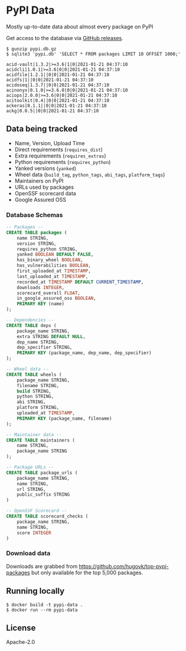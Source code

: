 # PyPI Data

Mostly up-to-date data about almost every package on PyPI

Get access to the database via [GitHub releases](https://github.com/sethmlarson/pypi-data/releases).

```console
$ gunzip pypi.db.gz
$ sqlite3 'pypi.db' 'SELECT * FROM packages LIMIT 10 OFFSET 1000;'

acid-vault|1.3.2|>=3.6|1|0|2021-01-21 04:37:10
acidcli|1.0.1|>=3.6|0|0|2021-01-21 04:37:10
acidfile|1.2.1||0|0|2021-01-21 04:37:10
acidfs|1||0|0|2021-01-21 04:37:10
acidoseq|1.3.7||0|0|2021-01-21 04:37:10
acinonyx|0.1.0|>=3.6.0|0|0|2021-01-21 04:37:10
aciops|2.0.0|>=3.6|0|0|2021-01-21 04:37:10
acitoolkit|0.4||0|0|2021-01-21 04:37:10
ackeras|0.1.1||0|0|2021-01-21 04:37:10
ackg|0.0.5||0|0|2021-01-21 04:37:10
```

## Data being tracked

- Name, Version, Upload Time
- Direct requirements (`requires_dist`)
- Extra requirements (`requires_extras`)
- Python requirements (`requires_python`)
- Yanked versions (`yanked`)
- Wheel data (`build_tag`, `python_tags`, `abi_tags`, `platform_tags`)
- Maintainers on PyPI
- URLs used by packages
- OpenSSF scorecard data
- Google Assured OSS

### Database Schemas

```sql
-- Packages --
CREATE TABLE packages (
    name STRING,
    version STRING,
    requires_python STRING,
    yanked BOOLEAN DEFAULT FALSE,
    has_binary_wheel BOOLEAN,
    has_vulnerabilities BOOLEAN,
    first_uploaded_at TIMESTAMP,
    last_uploaded_at TIMESTAMP,
    recorded_at TIMESTAMP DEFAULT CURRENT_TIMESTAMP,
    downloads INTEGER,
    scorecard_overall FLOAT,
    in_google_assured_oss BOOLEAN,
    PRIMARY KEY (name)
);

-- Dependencies --
CREATE TABLE deps (
    package_name STRING,
    extra STRING DEFAULT NULL,
    dep_name STRING,
    dep_specifier STRING,
    PRIMARY KEY (package_name, dep_name, dep_specifier)
);

-- Wheel data --
CREATE TABLE wheels (
    package_name STRING,
    filename STRING,
    build STRING,
    python STRING,
    abi STRING,
    platform STRING,
    uploaded_at TIMESTAMP,
    PRIMARY KEY (package_name, filename)
);

-- Maintainer data --
CREATE TABLE maintainers (
    name STRING,
    package_name STRING
);

-- Package URLs --
CREATE TABLE package_urls (
    package_name STRING,
    name STRING,
    url STRING,
    public_suffix STRING
)

-- OpenSSF Scorecard --
CREATE TABLE scorecard_checks (
    package_name STRING,
    name STRING,
    score INTEGER
)
```

### Download data

Downloads are grabbed from https://github.com/hugovk/top-pypi-packages but only available for the top 5,000 packages.

## Running locally

```
$ docker build -t pypi-data .
$ docker run --rm pypi-data
```

## License

Apache-2.0
